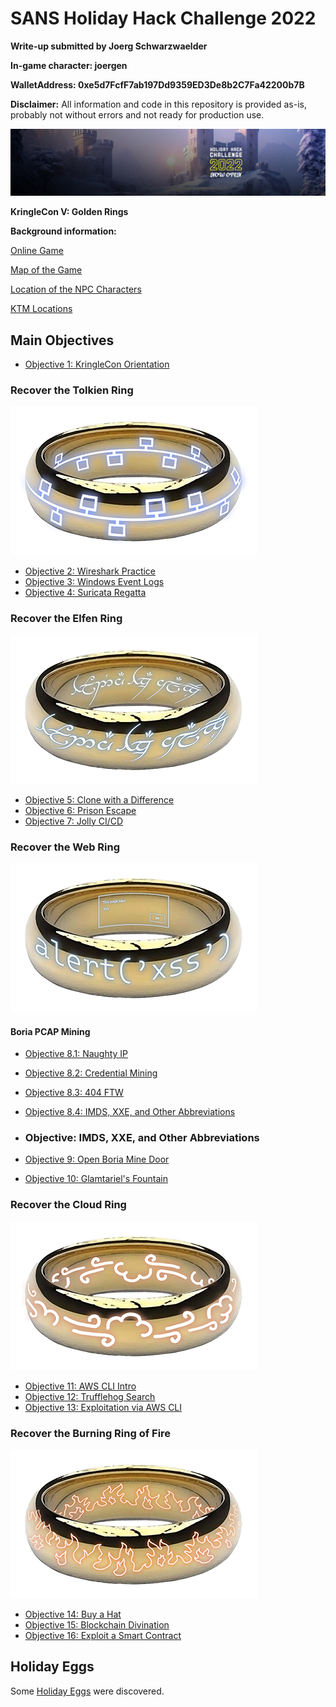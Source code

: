 # SANS Holiday Hack Challenge 2022
**Write-up submitted by Joerg Schwarzwaelder**  

**In-game character: joergen** 

**WalletAddress: 0xe5d7FcfF7ab197Dd9359ED3De8b2C7Fa42200b7B**

**Disclaimer:** All information and code in this repository is provided as-is, probably not without errors and not ready for production use.

![HHC2022 Logo](https://github.com/joergschwarzwaelder/hhc2022/blob/main/images/hhc2022-logo.jpg) 

**KringleCon V: Golden Rings**

**Background information:**


[Online Game](https://2022.kringlecon.com/)

[Map of the Game](https://github.com/joergschwarzwaelder/hhc2022/blob/main/Map.md)

[Location of the NPC Characters](https://github.com/joergschwarzwaelder/hhc2022/blob/main/NPC%20Directory.md)

[KTM Locations](https://github.com/joergschwarzwaelder/hhc2022/blob/main/KTM%20Locations.md)

## Main Objectives

 - [Objective 1: KringleCon Orientation](https://github.com/joergschwarzwaelder/hhc2022/tree/main/Objective-1)
### Recover the Tolkien Ring
![The Tolkien Ring](https://github.com/joergschwarzwaelder/hhc2022/blob/main/images/tolkien_ring.png)
  - [Objective 2: Wireshark Practice](https://github.com/joergschwarzwaelder/hhc2022/tree/main/Objective-2)
 - [Objective 3: Windows Event Logs](https://github.com/joergschwarzwaelder/hhc2022/tree/main/Objective-3)
  - [Objective 4: Suricata Regatta](https://github.com/joergschwarzwaelder/hhc2022/tree/main/Objective-4)
### Recover the Elfen Ring
![The Tolkien Ring](https://github.com/joergschwarzwaelder/hhc2022/blob/main/images/elfen_ring.png)
  - [Objective 5: Clone with a Difference](https://github.com/joergschwarzwaelder/hhc2022/tree/main/Objective-5)
  - [Objective 6: Prison Escape](https://github.com/joergschwarzwaelder/hhc2022/tree/main/Objective-6)
  - [Objective 7: Jolly CI/CD](https://github.com/joergschwarzwaelder/hhc2022/tree/main/Objective-7)
### Recover the Web Ring 
 ![The Web Ring](https://github.com/joergschwarzwaelder/hhc2022/blob/main/images/web_ring.png)
#### Boria PCAP Mining
  - [Objective 8.1: Naughty IP](https://github.com/joergschwarzwaelder/hhc2022/tree/main/Objective-8#objective-naughty-ip)
  - [Objective 8.2: Credential Mining](https://github.com/joergschwarzwaelder/hhc2022/tree/main/Objective-8#objective-credential-mining)
  - [Objective 8.3: 404 FTW](https://github.com/joergschwarzwaelder/hhc2022/tree/main/Objective-8#objective-404-ftw)
  - [Objective 8.4: IMDS, XXE, and Other Abbreviations](https://github.com/joergschwarzwaelder/hhc2022/tree/main/Objective-8#objective-imds-xxe-and-other-abbreviations)

  - ### Objective: IMDS, XXE, and Other Abbreviations

  - [Objective 9: Open Boria Mine Door](https://github.com/joergschwarzwaelder/hhc2022/tree/main/Objective-9)
  - [Objective 10: Glamtariel's Fountain](https://github.com/joergschwarzwaelder/hhc2022/tree/main/Objective-10)
### Recover the Cloud Ring
![The Cloud Ring](https://github.com/joergschwarzwaelder/hhc2022/blob/main/images/cloud_ring.png)
  - [Objective 11: AWS CLI Intro](https://github.com/joergschwarzwaelder/hhc2022/tree/main/Objective-11)
  - [Objective 12: Trufflehog Search](https://github.com/joergschwarzwaelder/hhc2022/tree/main/Objective-12)
  - [Objective 13: Exploitation via AWS CLI](https://github.com/joergschwarzwaelder/hhc2022/tree/main/Objective-13)
### Recover the Burning Ring of Fire
 ![The Burning Ring of Fire](https://github.com/joergschwarzwaelder/hhc2022/blob/main/images/brof.png)
  - [Objective 14: Buy a Hat](https://github.com/joergschwarzwaelder/hhc2022/tree/main/Objective-14)
  - [Objective 15: Blockchain Divination](https://github.com/joergschwarzwaelder/hhc2022/tree/main/Objective-15)
  - [Objective 16: Exploit a Smart Contract](https://github.com/joergschwarzwaelder/hhc2022/tree/main/Objective-16)

## Holiday Eggs
Some [Holiday Eggs](https://github.com/joergschwarzwaelder/hhc2022/blob/main/Holiday%20Eggs.md) were discovered.
